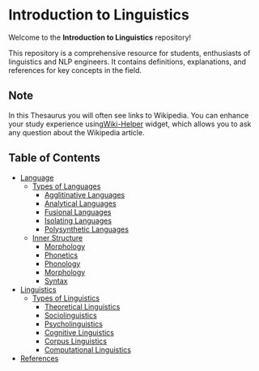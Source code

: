 # Introduction to Linguistics

Welcome to the **Introduction to Linguistics** repository!

This repository is a comprehensive resource for students,  enthusiasts of linguistics and NLP engineers. It contains definitions, explanations, and references for key concepts in the field.

## **Note**
In this Thesaurus you will often see links to Wikipedia. You can enhance your study experience using[Wiki-Helper](https://github.com/z00logist/wiki-helper) widget, which allows you to ask any question about the Wikipedia article.

## Table of Contents

- [Language](Language/README.md)
  - [Types of Languages](Language/Types/README.md)
    - [Agglitinative Languages](Language/Types/Agglutinative-Languages.md)
    - [Analytical Languages](Language/Types/Analytical-Languages.md)
    - [Fusional Languages](Language/Types/Fusional-Languages.md)
    - [Isolating Languages](Language/Types/Isolating-Languages.md)
    - [Polysynthetic Languages](Language/Types/Polysynthetic-Languages.md)
  - [Inner Structure](Language/Inner-Structure/README.md)
    - [Morphology](Language/Inner-Structure/Morphology/README.md)
    - [Phonetics](Language/Inner-Structure/Phonetics/README.md)
    - [Phonology](Language/Inner-Structure/Phonology/README.md)
    - [Morphology](Language/Inner-Structure/Morphology/README.md)
    - [Syntax](Language/Inner-Structure/Syntax/README.md)
- [Linguistics](Linguistics/README.md)
  - [Types of Linguistics](Linguistics/Types/README.md)
    - [Theoretical Linguistics](Linguistics/Types/Theoretical-Linguistics/README.md)
    - [Sociolinguistics](Linguistics/Types/Sociolinguistics/README.md)
    - [Psycholinguistics](Linguistics/Types/Psycholinguistics/README.md)
    - [Cognitive Linguistics](Linguistics/Types/Cognitive-Linguistics/README.md)
    - [Corpus Linguistics](Linguistics/Types/Corpus-Linguistics/README.md)
    - [Computational Linguistics](Linguistics/Types/Computational-Linguistics/README.md)
- [References](References/References.md)
